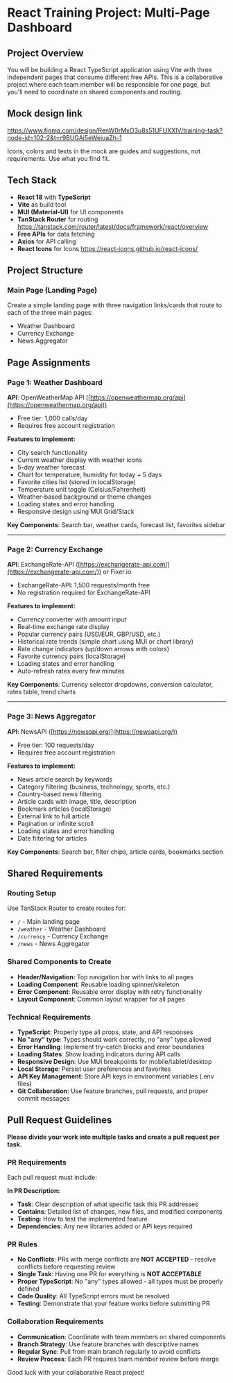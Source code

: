 
# React Training Project: Multi-Page Dashboard

## Project Overview

You will be building a React TypeScript application using Vite with three independent pages that consume different free APIs. This is a collaborative project where each team member will be responsible for one page, but you'll need to coordinate on shared components and routing.

## Mock design link

https://www.figma.com/design/RenW0rMxO3u8s51UFUXXIV/training-task?node-id=102-2&t=r9BUGAj5eWeiuaZh-1

Icons, colors and texts in the mock are guides and suggestions, not requirements. Use what you find fit.

## Tech Stack

-   **React 18** with **TypeScript**
-   **Vite** as build tool
-   **MUI (Material-UI)** for UI components
-   **TanStack Router** for routing https://tanstack.com/router/latest/docs/framework/react/overview
-   **Free APIs** for data fetching
-   **Axios** for API calling
-   **React Icons** for Icons https://react-icons.github.io/react-icons/

## Project Structure

### Main Page (Landing Page)

Create a simple landing page with three navigation links/cards that route to each of the three main pages:

-   Weather Dashboard
-   Currency Exchange
-   News Aggregator

## Page Assignments

### Page 1: Weather Dashboard

**API**: OpenWeatherMap API ([https://openweathermap.org/api](https://openweathermap.org/api))

-   Free tier: 1,000 calls/day
-   Requires free account registration

**Features to implement:**

-   City search functionality
-   Current weather display with weather icons
-   5-day weather forecast
-   Chart for temperature, humidity for today + 5 days
-   Favorite cities list (stored in localStorage)
-   Temperature unit toggle (Celsius/Fahrenheit)
-   Weather-based background or theme changes
-   Loading states and error handling
-   Responsive design using MUI Grid/Stack

**Key Components**: Search bar, weather cards, forecast list, favorites sidebar

----------

### Page 2: Currency Exchange

**API**: ExchangeRate-API ([https://exchangerate-api.com/](https://exchangerate-api.com/)) or Fixer.io

-   ExchangeRate-API: 1,500 requests/month free
-   No registration required for ExchangeRate-API

**Features to implement:**

-   Currency converter with amount input
-   Real-time exchange rate display
-   Popular currency pairs (USD/EUR, GBP/USD, etc.)
-   Historical rate trends (simple chart using MUI or chart library)
-   Rate change indicators (up/down arrows with colors)
-   Favorite currency pairs (localStorage)
-   Loading states and error handling
-   Auto-refresh rates every few minutes

**Key Components**: Currency selector dropdowns, conversion calculator, rates table, trend charts

----------

### Page 3: News Aggregator

**API**: NewsAPI ([https://newsapi.org/](https://newsapi.org/))

-   Free tier: 100 requests/day
-   Requires free account registration

**Features to implement:**

-   News article search by keywords
-   Category filtering (business, technology, sports, etc.)
-   Country-based news filtering
-   Article cards with image, title, description
-   Bookmark articles (localStorage)
-   External link to full article
-   Pagination or infinite scroll
-   Loading states and error handling
-   Date filtering for articles

**Key Components**: Search bar, filter chips, article cards, bookmarks section

## Shared Requirements

### Routing Setup

Use TanStack Router to create routes for:

-   `/` - Main landing page
-   `/weather` - Weather Dashboard
-   `/currency` - Currency Exchange
-   `/news` - News Aggregator

### Shared Components to Create

-   **Header/Navigation**: Top navigation bar with links to all pages
-   **Loading Component**: Reusable loading spinner/skeleton
-   **Error Component**: Reusable error display with retry functionality
-   **Layout Component**: Common layout wrapper for all pages

### Technical Requirements

-   **TypeScript**: Properly type all props, state, and API responses
-   **No "any" type**: Types should work correctly, no "any" type allowed
-   **Error Handling**: Implement try-catch blocks and error boundaries
-   **Loading States**: Show loading indicators during API calls
-   **Responsive Design**: Use MUI breakpoints for mobile/tablet/desktop
-   **Local Storage**: Persist user preferences and favorites
-   **API Key Management**: Store API keys in environment variables (.env files)
-   **Git Collaboration**: Use feature branches, pull requests, and proper commit messages

## Pull Request Guidelines

**Please divide your work into multiple tasks and create a pull request per task.**

### PR Requirements

Each pull request must include:

**In PR Description:**

-   **Task**: Clear description of what specific task this PR addresses
-   **Contains**: Detailed list of changes, new files, and modified components
-   **Testing**: How to test the implemented feature
-   **Dependencies**: Any new libraries added or API keys required

### PR Rules

-   **No Conflicts**: PRs with merge conflicts are **NOT ACCEPTED** - resolve conflicts before requesting review
-   **Single Task**: Having one PR for everything is **NOT ACCEPTABLE**
-   **Proper TypeScript**: No "any" types allowed - all types must be properly defined
-   **Code Quality**: All TypeScript errors must be resolved
-   **Testing**: Demonstrate that your feature works before submitting PR

### Collaboration Requirements

-   **Communication**: Coordinate with team members on shared components
-   **Branch Strategy**: Use feature branches with descriptive names
-   **Regular Sync**: Pull from main branch regularly to avoid conflicts
-   **Review Process**: Each PR requires team member review before merge

Good luck with your collaborative React project!